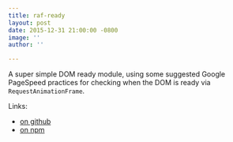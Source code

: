 ```yaml
---
title: raf-ready
layout: post
date: 2015-12-31 21:00:00 -0800
image: ''
author: ''

---
```

A super simple DOM ready module, using some suggested Google PageSpeed practices for checking when the DOM is ready via `RequestAnimationFrame`.

Links:

* [on github](https://github.com/mshick/raf-ready/)
* [on npm](https://www.npmjs.com/package/raf-ready/)
